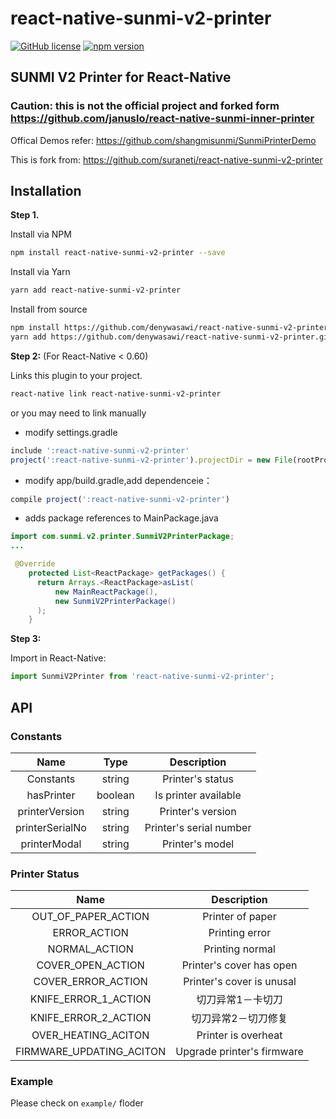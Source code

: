 
# react-native-sunmi-v2-printer

[![GitHub license](https://img.shields.io/badge/license-MIT-blue.svg)](https://raw.githubusercontent.com/suraneti/react-native-sunmi-inner-printer/master/LICENSE) [![npm version](https://badge.fury.io/js/react-native-sunmi-v2-printer.svg)](https://www.npmjs.com/package/react-native-sunmi-v2-printer)

## SUNMI V2 Printer for React-Native

### Caution: this is not the official project and forked form https://github.com/januslo/react-native-sunmi-inner-printer

Offical Demos refer: https://github.com/shangmisunmi/SunmiPrinterDemo

This is fork from: https://github.com/suraneti/react-native-sunmi-v2-printer

## Installation

**Step 1.**

Install via NPM

```bash
npm install react-native-sunmi-v2-printer --save
```

Install via Yarn

```bash
yarn add react-native-sunmi-v2-printer
```

Install from source

```bash
npm install https://github.com/denywasawi/react-native-sunmi-v2-printer.git --save
yarn add https://github.com/denywasawi/react-native-sunmi-v2-printer.git --save
```

**Step 2:** (For React-Native < 0.60)

Links this plugin to your project.

```bash
react-native link react-native-sunmi-v2-printer
```

or you may need to link manually

* modify settings.gradle

```javascript
include ':react-native-sunmi-v2-printer'
project(':react-native-sunmi-v2-printer').projectDir = new File(rootProject.projectDir, '../node_modules/react-native-sunmi-v2-printer/android')
```

* modify  app/build.gradle,add dependenceie：

```javascript
compile project(':react-native-sunmi-v2-printer')
```

* adds package references to  MainPackage.java

```java
import com.sunmi.v2.printer.SunmiV2PrinterPackage;
...

 @Override
    protected List<ReactPackage> getPackages() {
      return Arrays.<ReactPackage>asList(
          new MainReactPackage(),
          new SunmiV2PrinterPackage()
      );
    }
```

**Step 3:**

Import in React-Native:

```javascript
import SunmiV2Printer from 'react-native-sunmi-v2-printer';
```

## API

### Constants

| Name | Type| Description |
|:-----:|:-----:|:-----------:|
| Constants | string | Printer's status |
| hasPrinter | boolean | Is printer available |
| printerVersion | string | Printer's version |
| printerSerialNo | string | Printer's serial number |
| printerModal | string | Printer's model |

### Printer Status

|  Name | Description |
|:-----:|:-----------:|
| OUT_OF_PAPER_ACTION | Printer of paper |
| ERROR_ACTION | Printing error |
| NORMAL_ACTION | Printing normal |
| COVER_OPEN_ACTION | Printer's cover has open |
| COVER_ERROR_ACTION | Printer's cover is unusal |
| KNIFE_ERROR_1_ACTION | 切刀异常1－卡切刀 |
| KNIFE_ERROR_2_ACTION | 切刀异常2－切刀修复 |
| OVER_HEATING_ACITON | Printer is overheat |
| FIRMWARE_UPDATING_ACITON | Upgrade printer's firmware |

### Example

Please check on `example/` floder
